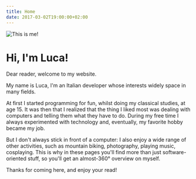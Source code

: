 ```yaml
---
title: Home
date: 2017-03-02T19:00:00+02:00
---
```


![This is me!](/pictures/me.jpg)

# Hi, I'm Luca!

Dear reader, welcome to my website.

My name is Luca, I'm an Italian developer whose interests widely space in many fields.

At first I started programming for fun, whilst doing my classical studies, at age 15.
It was then that I realized that the thing I liked most was dealing with computers
and telling them what they have to do.
During my free time I always experimented with technology and, eventually,
my favorite hobby became my job.

But I don't always stick in front of a computer: I also enjoy a wide range of other activities,
such as mountain biking, photography, playing music, cosplaying.
This is why in these pages you'll find more than just software-oriented stuff,
so you'll get an almost-360° overview on myself.

Thanks for coming here, and enjoy your read!

